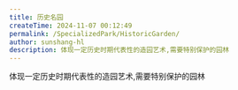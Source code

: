 ```yaml
---
title: 历史名园
createTime: 2024-11-07 00:12:49
permalink: /SpecializedPark/HistoricGarden/
author: sunshang-hl
description: 体现一定历史时期代表性的造园艺术,需要特别保护的园林
---
```


体现一定历史时期代表性的造园艺术,需要特别保护的园林